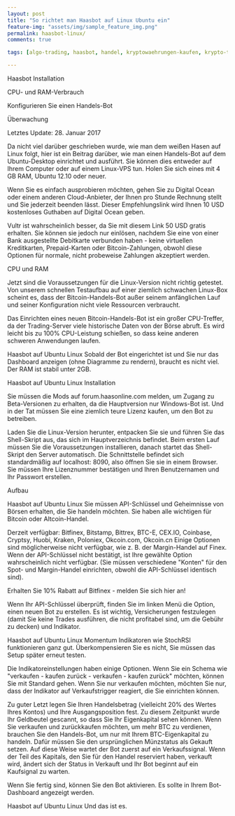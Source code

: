 ```yaml
---
layout: post
title: "So richtet man Haasbot auf Linux Ubuntu ein"
feature-img: "assets/img/sample_feature_img.png"
permalink: haasbot-linux/
comments: true

tags: [algo-trading, haasbot, handel, kryptowaehrungen-kaufen, krypto-trading]

---
```

Haasbot Installation

CPU- und RAM-Verbrauch

Konfigurieren Sie einen Handels-Bot

Überwachung

Letztes Update: 28. Januar 2017


Da nicht viel darüber geschrieben wurde, wie man dem weißen Hasen auf Linux folgt, hier ist ein Beitrag darüber, wie man einen Handels-Bot auf dem Ubuntu-Desktop einrichtet und ausführt. Sie können dies entweder auf Ihrem Computer oder auf einem Linux-VPS tun. Holen Sie sich eines mit 4 GB RAM, Ubuntu 12.10 oder neuer.

Wenn Sie es einfach ausprobieren möchten, gehen Sie zu Digital Ocean oder einem anderen Cloud-Anbieter, der Ihnen pro Stunde Rechnung stellt und Sie jederzeit beenden lässt. Dieser Empfehlungslink wird Ihnen 10 USD kostenloses Guthaben auf Digital Ocean geben.

Vultr ist wahrscheinlich besser, da Sie mit diesem Link 50 USD gratis erhalten. Sie können sie jedoch nur einlösen, nachdem Sie eine von einer Bank ausgestellte Debitkarte verbunden haben - keine virtuellen Kreditkarten, Prepaid-Karten oder Bitcoin-Zahlungen, obwohl diese Optionen für normale, nicht probeweise Zahlungen akzeptiert werden.

CPU und RAM

Jetzt sind die Voraussetzungen für die Linux-Version nicht richtig getestet. Von unserem schnellen Testaufbau auf einer ziemlich schwachen Linux-Box scheint es, dass der Bitcoin-Handels-Bot außer seinem anfänglichen Lauf und seiner Konfiguration nicht viele Ressourcen verbraucht.

Das Einrichten eines neuen Bitcoin-Handels-Bot ist ein großer CPU-Treffer, da der Trading-Server viele historische Daten von der Börse abruft. Es wird leicht bis zu 100% CPU-Leistung schießen, so dass keine anderen schweren Anwendungen laufen.


Haasbot auf Ubuntu Linux
Sobald der Bot eingerichtet ist und Sie nur das Dashboard anzeigen (ohne Diagramme zu rendern), braucht es nicht viel. Der RAM ist stabil unter 2GB.


Haasbot auf Ubuntu Linux
Installation

Sie müssen die Mods auf forum.haasonline.com melden, um Zugang zu Beta-Versionen zu erhalten, da die Hauptversion nur Windows-Bot ist. Und in der Tat müssen Sie eine ziemlich teure Lizenz kaufen, um den Bot zu betreiben.

Laden Sie die Linux-Version herunter, entpacken Sie sie und führen Sie das Shell-Skript aus, das sich im Hauptverzeichnis befindet. Beim ersten Lauf müssen Sie die Voraussetzungen installieren, danach startet das Shell-Skript den Server automatisch. Die Schnittstelle befindet sich standardmäßig auf localhost: 8090, also öffnen Sie sie in einem Browser. Sie müssen Ihre Lizenznummer bestätigen und Ihren Benutzernamen und Ihr Passwort erstellen.

Aufbau


Haasbot auf Ubuntu Linux
Sie müssen API-Schlüssel und Geheimnisse von Börsen erhalten, die Sie handeln möchten. Sie haben alle wichtigen für Bitcoin oder Altcoin-Handel.

Derzeit verfügbar: Bitfinex, Bitstamp, Bittrex, BTC-E, CEX.IO, Coinbase, Cryptsy, Huobi, Kraken, Poloniex, Okcoin.com, Okcoin.cn
Einige Optionen sind möglicherweise nicht verfügbar, wie z. B. der Margin-Handel auf Finex. Wenn der API-Schlüssel nicht bestätigt, ist Ihre gewählte Option wahrscheinlich nicht verfügbar. (Sie müssen verschiedene "Konten" für den Spot- und Margin-Handel einrichten, obwohl die API-Schlüssel identisch sind).

Erhalten Sie 10% Rabatt auf Bitfinex - melden Sie sich hier an!

Wenn Ihr API-Schlüssel überprüft, finden Sie im linken Menü die Option, einen neuen Bot zu erstellen. Es ist wichtig, Versicherungen festzulegen (damit Sie keine Trades ausführen, die nicht profitabel sind, um die Gebühr zu decken) und Indikator.


Haasbot auf Ubuntu Linux
Momentum Indikatoren wie StochRSI funktionieren ganz gut. Überkompensieren Sie es nicht, Sie müssen das Setup später erneut testen.

Die Indikatoreinstellungen haben einige Optionen. Wenn Sie ein Schema wie "verkaufen - kaufen zurück - verkaufen - kaufen zurück" möchten, können Sie mit Standard gehen. Wenn Sie nur verkaufen möchten, möchten Sie nur, dass der Indikator auf Verkaufstrigger reagiert, die Sie einrichten können.

Zu guter Letzt legen Sie Ihren Handelsbetrag (vielleicht 20% des Wertes Ihres Kontos) und Ihre Ausgangsposition fest. Zu diesem Zeitpunkt wurde Ihr Geldbeutel gescannt, so dass Sie Ihr Eigenkapital sehen können. Wenn Sie verkaufen und zurückkaufen möchten, um mehr BTC zu verdienen, brauchen Sie den Handels-Bot, um nur mit Ihrem BTC-Eigenkapital zu handeln. Dafür müssen Sie den ursprünglichen Münzstatus als Gekauft setzen. Auf diese Weise wartet der Bot zuerst auf ein Verkaufssignal. Wenn der Teil des Kapitals, den Sie für den Handel reserviert haben, verkauft wird, ändert sich der Status in Verkauft und Ihr Bot beginnt auf ein Kaufsignal zu warten.

Wenn Sie fertig sind, können Sie den Bot aktivieren. Es sollte in Ihrem Bot-Dashboard angezeigt werden.


Haasbot auf Ubuntu Linux
Und das ist es.
